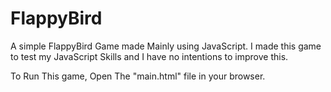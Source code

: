 # FlappyBird
A simple FlappyBird Game made Mainly using JavaScript.
I made this game to test my JavaScript Skills and I have no intentions to improve this.

To Run This game, Open The "main.html" file in your browser.

